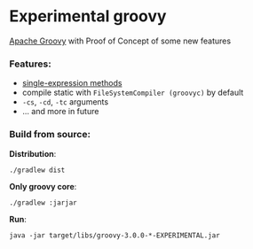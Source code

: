 # Experimental groovy
[Apache Groovy](https://github.com/apache/groovy) with Proof of Concept of some new features

### Features:
- [single-expression methods](experiments/single-expr-methods.md)
- compile static with `FileSystemCompiler (groovyc)` by default
- `-cs`, `-cd`, `-tc` arguments
- ... and more in future



### Build from source:

**Distribution**:
```shell
./gradlew dist
```

**Only groovy core**:
```shell
./gradlew :jarjar
```

**Run**:
```shell
java -jar target/libs/groovy-3.0.0-*-EXPERIMENTAL.jar
```
